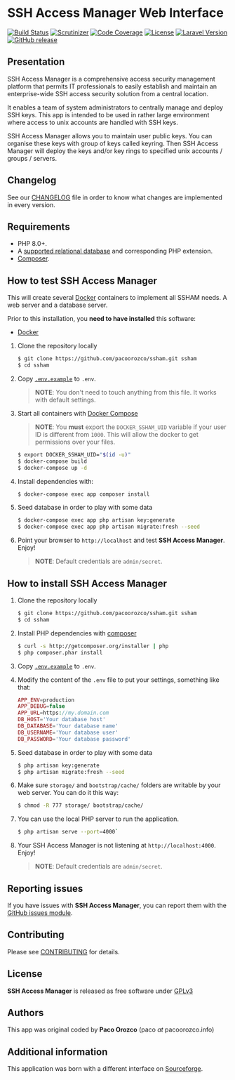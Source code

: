 # SSH Access Manager Web Interface

[![Build Status](https://travis-ci.com/pacoorozco/ssham.svg)](https://travis-ci.com/pacoorozco/ssham)
[![Scrutinizer](https://img.shields.io/scrutinizer/g/pacoorozco/ssham.svg?style=flat-square)](https://scrutinizer-ci.com/g/pacoorozco/ssham)
[![Code Coverage](https://scrutinizer-ci.com/g/pacoorozco/ssham/badges/coverage.png)](https://scrutinizer-ci.com/g/pacoorozco/ssham)
[![License](https://img.shields.io/github/license/pacoorozco/ssham.svg)](LICENSE)
[![Laravel Version](https://img.shields.io/badge/Laravel-8.x-brightgreen)](https://laravel.com/docs)
[![GitHub release](https://img.shields.io/github/release/pacoorozco/ssham.svg?style=flat-square)](https://github.com/pacoorozco/ssham/releases)

## Presentation

SSH Access Manager is a comprehensive access security management platform that permits IT professionals to easily establish and maintain an enterprise-wide SSH access security solution from a central location.

It enables a team of system administrators to centrally manage and deploy SSH keys. This app is intended to be used in rather large environment where access to unix accounts are handled with SSH keys.

SSH Access Manager allows you to maintain user public keys. You can organise these keys with group of keys called keyring. Then SSH Access Manager will deploy the keys and/or key rings to specified unix accounts / groups / servers.

## Changelog

See our [CHANGELOG](CHANGELOG.md) file in order to know what changes are implemented in every version.

## Requirements

* PHP 8.0+.
* A [supported relational database](https://laravel.com/docs) and corresponding PHP extension.
* [Composer](https://getcomposer.org/download/).

## How to test SSH Access Manager

This will create several [Docker](https://www.docker.com/) containers to implement all SSHAM needs. A web server and a database server.

Prior to this installation, you **need to have installed** this software:

* [Docker](https://www.docker.com/)

1. Clone the repository locally

    ```bash
    $ git clone https://github.com/pacoorozco/ssham.git ssham
    $ cd ssham
    ```
1. Copy [`.env.example`](.env.example) to `.env`.

    > **NOTE**: You don't need to touch anything from this file. It works with default settings.

1. Start all containers with [Docker Compose](https://docs.docker.com/compose/)

    > **NOTE**: You **must** export the `DOCKER_SSHAM_UID` variable if your user ID is different from `1000`. This will allow the docker to get permissions over your files.

    ```bash
    $ export DOCKER_SSHAM_UID="$(id -u)"
    $ docker-compose build
    $ docker-compose up -d
    ```
   
1. Install dependencies with:

    ```bash
    $ docker-compose exec app composer install
    ```
1. Seed database in order to play with some data

    ```bash
    $ docker-compose exec app php artisan key:generate 
    $ docker-compose exec app php artisan migrate:fresh --seed
    ```
    
1. Point your browser to `http://localhost` and test **SSH Access Manager**. Enjoy!

    > **NOTE**: Default credentials are `admin/secret`.

## How to install SSH Access Manager

1. Clone the repository locally

    ```bash
    $ git clone https://github.com/pacoorozco/ssham.git ssham
    $ cd ssham
    ```

1. Install PHP dependencies with [composer](https://getcomposer.org)

    ```bash
    $ curl -s http://getcomposer.org/installer | php
    $ php composer.phar install
    ```

1. Copy [`.env.example`](.env.example) to `.env`.  

1. Modify the content of the `.env` file to put your settings, something like that:

    ```php
    APP_ENV=production
    APP_DEBUG=false
    APP_URL=https://my.domain.com
    DB_HOST='Your database host'
    DB_DATABASE='Your database name'
    DB_USERNAME='Your database user'
    DB_PASSWORD='Your database password'
    ```
1. Seed database in order to play with some data

    ```bash
    $ php artisan key:generate 
    $ php artisan migrate:fresh --seed
    ```
1. Make sure `storage/` and `bootstrap/cache/` folders are writable by your web server. You can do it this way:

    ```bash
    $ chmod -R 777 storage/ bootstrap/cache/
    ```

1. You can use the local PHP server to run the application.

    ```bash
    $ php artisan serve --port=4000`
    ```

1. Your SSH Access Manager is not listening at `http://localhost:4000`. Enjoy!

    > **NOTE**: Default credentials are `admin/secret`.

## Reporting issues

If you have issues with **SSH Access Manager**, you can report them with the [GitHub issues module](https://github.com/pacoorozco/ssham/issues).

## Contributing

Please see [CONTRIBUTING](CONTRIBUTING.md) for details.

## License

**SSH Access Manager** is released as free software under [GPLv3](https://www.gnu.org/licenses/gpl-3.0.html)

## Authors

This app was original coded by **Paco Orozco** (paco _at_ pacoorozco.info) 

## Additional information
This application was born with a different interface on [Sourceforge](https://sourceforge.net/projects/ssham/).
